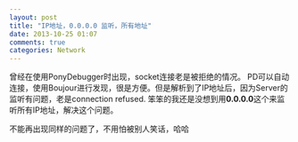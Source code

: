 ```yaml
---
layout: post
title: "IP地址，0.0.0.0 监听，所有地址"
date: 2013-10-25 01:07
comments: true
categories: Network
---
```


曾经在使用PonyDebugger时出现，socket连接老是被拒绝的情况。
PD可以自动连接，使用Boujour进行发现，很是方便。但是解析到了IP地址后，因为Server的监听有问题，老是connection refused. 笨笨的我还是没想到用**0.0.0.0**这个来监听所有IP地址，解决这个问题。

不能再出现同样的问题了，不用怕被别人笑话，哈哈
